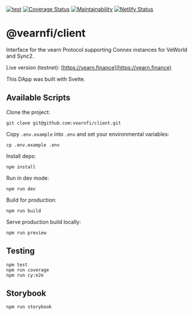 [![test](https://github.com/veFarm/client/workflows/test/badge.svg)](https://github.com/veFarm/client/actions/workflows/test.yml)
[![Coverage Status](https://coveralls.io/repos/github/vearnfi/client/badge.svg?branch=main)](https://coveralls.io/github/vearnfi/client?branch=main) [![Maintainability](https://api.codeclimate.com/v1/badges/fdd1d0c953b7d5565216/maintainability)](https://codeclimate.com/github/veFarm/client/maintainability)
[![Netlify Status](https://api.netlify.com/api/v1/badges/c6966685-9414-4895-85f8-10b42cd3bc43/deploy-status)](https://app.netlify.com/sites/symphonious-macaron-41163f/deploys)

# @vearnfi/client

Interface for the vearn Protocol supporting Connex instances for VeWorld and Sync2.

Live version (testnet): [https://vearn.finance](https://vearn.finance)

This DApp was built with Svelte.

## Available Scripts

Clone the project:

```
git clone git@github.com:vearnfi/client.git
```

Copy `.env.example` into `.env` and set your environmental variables:

```
cp .env.example .env
```

Install deps:

```
npm install
```

Run in dev mode:

```
npm run dev
```

Build for production:

```
npm run build
```

Serve production build locally:

```
npm run preview
```

## Testing

```
npm test
npm run coverage
npm run cy:e2e
```

## Storybook

```
npm run storybook
```
